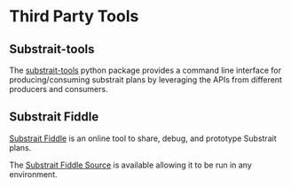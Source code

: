 # Third Party Tools

## Substrait-tools
The [substrait-tools](https://pypi.org/project/substrait-tools/) python package provides 
a command line interface for producing/consuming substrait plans by leveraging the APIs
from different producers and consumers.

## Substrait Fiddle
[Substrait Fiddle](https://substrait-fiddle.com) is an online tool to share, debug, and prototype Substrait plans.

The [Substrait Fiddle Source](https://github.com/voltrondata/substrait-fiddle) is available allowing it to be run in any environment.

